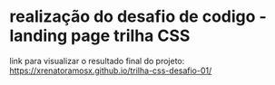 # realização do desafio de codigo - landing page trilha CSS
link para visualizar o resultado final do projeto:
https://xrenatoramosx.github.io/trilha-css-desafio-01/
